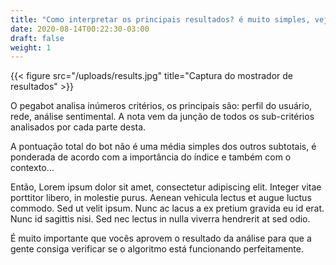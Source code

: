 ```yaml
---
title: "Como interpretar os principais resultados? é muito simples, veja!"
date: 2020-08-14T00:22:30-03:00
draft: false
weight: 1
---
```

{{< figure src="/uploads/results.jpg" title="Captura do mostrador de resultados" >}}

O pegabot analisa inúmeros critérios, os principais são: perfil do usuário, rede, análise sentimental. A nota vem da junção de todos os sub-critérios analisados por cada parte desta.

A pontuação total do bot não é uma média simples dos outros subtotais, é ponderada de acordo com a importância do índice e também com o contexto…

Então, Lorem ipsum dolor sit amet, consectetur adipiscing elit. Integer vitae porttitor libero, in molestie purus. Aenean vehicula lectus et augue luctus commodo. Sed ut velit ipsum. Nunc ac lacus a ex pretium gravida eu id erat. Nunc id sagittis nisi. Sed nec lectus in nulla viverra hendrerit at sed odio.

É muito importante que vocês aprovem o resultado da análise para que a gente consiga verificar se o algoritmo está funcionando perfeitamente.
